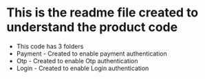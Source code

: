 # This is the readme file created to understand the product code

- This code has 3 folders
- Payment - Created to enable payment authentication
- Otp     - Created to enable Otp authentication
- Login   - Created to enable Login authentication
